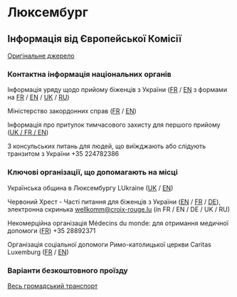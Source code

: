 # Люксембург

## Інформація від Європейської Комісії

[Оригінальне джерело](https://ec.europa.eu/info/strategy/priorities-2019-2024/stronger-europe-world/eu-solidarity-ukraine/eu-assistance-ukraine/information-people-fleeing-war-ukraine_uk)

### Контактна інформація національних органів

Інформація уряду щодо прийому біженців з України ([FR](https://maee.gouvernement.lu/fr/services-aux-citoyens/accueil-de-personnes-ukraine.html) / [EN](https://maee.gouvernement.lu/en/services-aux-citoyens/accueil-de-personnes-ukraine.html) з формами на [FR](https://maee.gouvernement.lu/dam-assets/services-aux-citoyens/ukraine/Formulaire-donnees-personnelles-FRANCAIS.pdf) / [EN](https://maee.gouvernement.lu/dam-assets/services-aux-citoyens/ukraine/Formulaire-donnees-personnelles-ENGLISH.pdf) / [UK](https://maee.gouvernement.lu/content/dam/gouv_maee/services-aux-citoyens/ukraine/Formulaire-donn%C3%A9es-personnelles-UKRAINIAN.pdf) / [RU](https://maee.gouvernement.lu/content/dam/gouv_maee/services-aux-citoyens/ukraine/Formulaire-donn%C3%A9es-personnelles-RUSSE.pdf))

Міністерство закордонних справ ([FR](https://maee.gouvernement.lu/fr/services-aux-citoyens/accueil-de-personnes-ukraine.html) / [EN](https://maee.gouvernement.lu/en/services-aux-citoyens/accueil-de-personnes-ukraine.html))

Інформація про притулок тимчасового захисту для першого прийому ([UK / FR / EN](https://maee.gouvernement.lu/dam-assets/services-aux-citoyens/ukraine/flyer-location-SHUK-UKR-FR-EN.pdf))

З консульських питань для людей, що виїжджають або слідують транзитом з України +35 224782386

### Ключові організації, що допомагають на місці

Українська община в Люксембургу LUkraine ([UK](https://ukrainians.lu/uk/main/) / [EN](https://ukrainians.lu/))

Червоний Хрест - Часті питання для біженців з України ([EN](https://www.croix-rouge.lu/en/conflict-in-ukraine-help-in-luxembourg/#ineedhelp) / [FR](https://www.croix-rouge.lu/fr/conflit-en-ukraine-informations-sur-laccueil-au-luxembourg/#jaibesoindaide) / [DE](https://www.croix-rouge.lu/de/konflikt-in-der-ukraine-helfen-und-hilfe-in-luxemburg/#ichbrauchehilfe)),  электронна скринька wellkomm@croix-rouge.lu (in FR / EN / DE / UK / RU)

Некомерційна організація Médecins du monde: для отримання медичної допомоги ([FR](https://medecinsdumonde.lu/fr/page/les-beneficiaires-au-luxembourg)) +35 28892371

Організація соціальної допомоги Римо-католицької церкви Caritas Luxemburg ([FR](https://www.caritas.lu/caritas-news/tags/ukraine) / [EN](https://www.caritas.lu/en/caritas-news/tags/ukraine))

### Варіанти безкоштовного проїзду

[Весь громадський транспорт](https://www.mobiliteit.lu/de/fahrscheine/kostenloser-transport/)